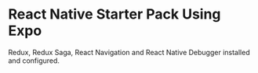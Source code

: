 # React Native Starter Pack Using Expo

Redux, Redux Saga, React Navigation and React Native Debugger installed and configured.

